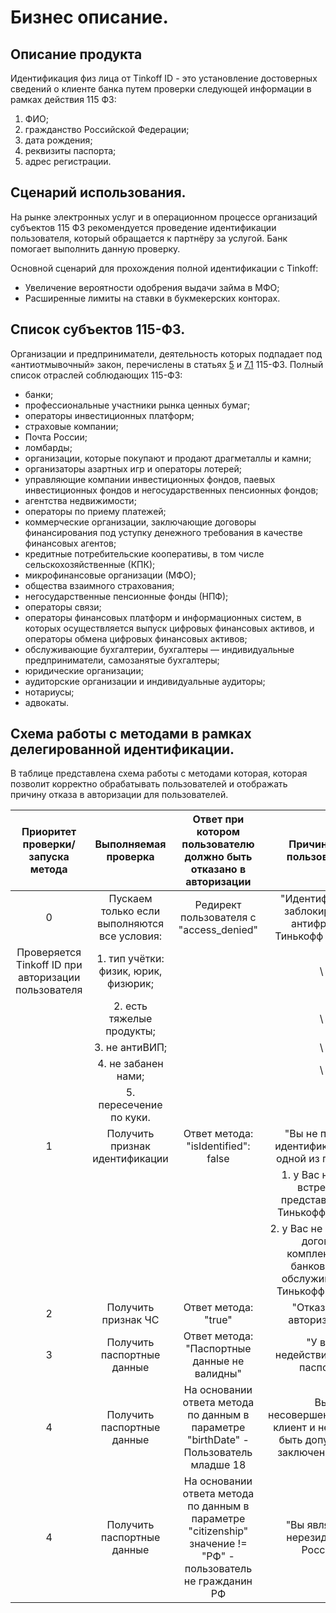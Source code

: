 # Бизнес описание.

## Описание продукта

Идентификация физ лица от Tinkoff ID - это установление достоверных сведений о клиенте банка путем проверки следующей информации в рамках действия 115 ФЗ:

1. ФИО;
2. гражданство Российской Федерации;
3. дата рождения;
4. реквизиты паспорта;
5. адрес регистрации.

## Сценарий использования.
На рынке электронных услуг и в операционном процессе организаций субъектов 115 ФЗ рекомендуется проведение идентификации пользователя, который обращается к партнёру за услугой. Банк помогает выполнить данную проверку.

Основной сценарий для прохождения полной идентификации с Tinkoff:

- Увеличение вероятности одобрения выдачи займа в МФО;
- Расширенные лимиты на ставки в букмекерских конторах.

## Список субъектов 115-ФЗ.
Организации и предприниматели, деятельность которых подпадает под «антиотмывочный» закон, перечислены в статьях [5](https://normativ.kontur.ru/document/last?moduleId=1&documentId=439460&rangeId=6282007&p=1210&utm_source=google&utm_medium=organic&utm_referer=www.google.com&utm_startpage=kontur.ru%2Fprizma%2Fspravka%2F37845-kakie_organizacii_otnosyatsya_k_subektam_115fz&utm_orderpage=kontur.ru%2Fprizma%2Fspravka%2F37845-kakie_organizacii_otnosyatsya_k_subektam_115fz) и [7.1](https://normativ.kontur.ru/document/last?moduleId=1&documentId=439460&rangeId=6282009&p=1210&utm_source=google&utm_medium=organic&utm_referer=www.google.com&utm_startpage=kontur.ru%2Fprizma%2Fspravka%2F37845-kakie_organizacii_otnosyatsya_k_subektam_115fz&utm_orderpage=kontur.ru%2Fprizma%2Fspravka%2F37845-kakie_organizacii_otnosyatsya_k_subektam_115fz) 115-ФЗ.
Полный список отраслей соблюдающих 115-ФЗ:

- банки;
- профессиональные участники рынка ценных бумаг;
- операторы инвестиционных платформ;
- страховые компании;
- Почта России;
- ломбарды;
- организации, которые покупают и продают драгметаллы и камни;
- организаторы азартных игр и операторы лотерей;
- управляющие компании инвестиционных фондов, паевых инвестиционных фондов и негосударственных пенсионных фондов;
- агентства недвижимости;
- операторы по приему платежей;
- коммерческие организации, заключающие договоры финансирования под уступку денежного требования в качестве финансовых агентов;
- кредитные потребительские кооперативы, в том числе сельскохозяйственные (КПК);
- микрофинансовые организации (МФО);
- общества взаимного страхования;
- негосударственные пенсионные фонды (НПФ);
- операторы связи;
- операторы финансовых платформ и информационных систем, в которых осуществляется выпуск цифровых финансовых активов, и операторы обмена цифровых финансовых активов;
- обслуживающие бухгалтерии, бухгалтеры — индивидуальные предприниматели, самозанятые бухгалтеры;
- юридические организации;
- аудиторские организации и индивидуальные аудиторы;
- нотариусы;
- адвокаты.

## Схема работы с методами в рамках делегированной идентификации. 

В таблице представлена схема работы с методами которая, которая позволит корректно обрабатывать пользователей и отображать причину отказа в авторизации для пользователей.

| Приоритет проверки/запуска метода | Выполняемая проверка | Ответ при котором пользователю должно быть отказано в авторизации | Причина для пользователя |
|:---:|:---:|:---:|:---:|
| 0 | Пускаем только если выполняются все условия: | Редирект пользователя с "access_denied" | "Идентификация заблокирована антифродом Тинькофф банка." \
| Проверяется Tinkoff ID при авторизации пользователя | 1. тип учётки: физик, юрик, физюрик; |  |  \
|  | 2. есть тяжелые продукты; |  |  \
|  | 3. не антиВИП; |  |  \
|  | 4. не забанен нами; |  |  \
|  | 5. пересечение по куки. |  |  |
| 1 | Получить признак идентификации | Ответ метода: "isIdentified": false | "Вы не прошли идентификацию по одной из причин: \
|  |  |  | 1. у Вас не было встречи с представителем Тинькофф банка; \
|  |  |  | 2. у Вас не заключен договор комплексного банковского обслуживания с Тинькофф банком. |
| 2 | Получить признак ЧС | Ответ метода: "true" | "Отказано в авторизации" |
| 3 | Получить паспортные данные | Ответ метода: "Паспортные данные не валидны" | "У вас недействительный паспорт" |
| 4 | Получить паспортные данные | На основании ответа метода по данным в параметре "birthDate" - Пользователь младше 18 | Вы несовершеннолетний клиент и не можете быть допущены к заключению пари |
| 4 | Получить паспортные данные | На основании ответа метода по данным в параметре "citizenship" значение != "РФ" - пользователь не гражданин РФ | "Вы являетесь нерезидентом России" |